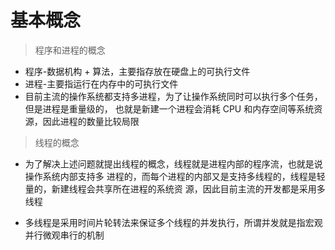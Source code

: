 # 基本概念

> 程序和进程的概念

* 程序-数据机构 + 算法，主要指存放在硬盘上的可执行文件
* 进程-主要指运行在内存中的可执行文件
* 目前主流的操作系统都支持多进程，为了让操作系统同时可以执行多个任务，但是进程是重量级的，
  也就是新建一个进程会消耗 CPU 和内存空间等系统资源，因此进程的数量比较局限

> 线程的概念

* 为了解决上述问题就提出线程的概念，线程就是进程内部的程序流，也就是说操作系统内部支持多
  进程的，而每个进程的内部又是支持多线程的，线程是轻量的，新建线程会共享所在进程的系统资
  源，因此目前主流的开发都是采用多线程
  
* 多线程是采用时间片轮转法来保证多个线程的并发执行，所谓并发就是指宏观并行微观串行的机制

